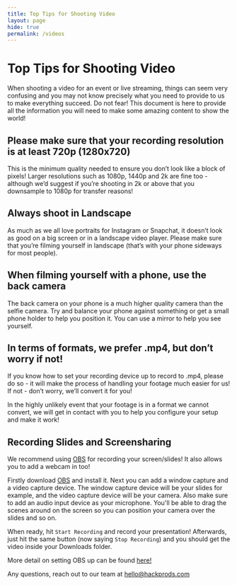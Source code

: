 ```yaml
---
title: Top Tips for Shooting Video 
layout: page
hide: true
permalink: /videos
---
```


# Top Tips for Shooting Video

When shooting a video for an event or live streaming, things can seem very confusing and you may not know precisely what you need to provide to us to make everything succeed. Do not fear! This document is here to provide all the information you will need to make some amazing content to show the world!

## Please make sure that your recording resolution is at least 720p (1280x720)

This is the minimum quality needed to ensure you don’t look like a block of pixels! Larger resolutions such as 1080p, 1440p and 2k are fine too - although we’d suggest if you’re shooting in 2k or above that you downsample to 1080p for transfer reasons!

## Always shoot in Landscape

As much as we all love portraits for Instagram or Snapchat, it doesn’t look as good on a big screen or in a landscape video player. Please make sure that you’re filming yourself in landscape (that’s with your phone sideways for most people).

## When filming yourself with a phone, use the back camera

The back camera on your phone is a much higher quality camera than the selfie camera. Try and balance your phone against something or get a small phone holder to help you position it. You can use a mirror to help you see yourself.

## In terms of formats, we prefer .mp4, but don’t worry if not!

If you know how to set your recording device up to record to .mp4, please do so - it will make the process of handling your footage much easier for us! If not - don’t worry, we’ll convert it for you!

In the highly unlikely event that your footage is in a format we cannot convert, we will get in contact with you to help you configure your setup and make it work!

## Recording Slides and Screensharing

We recommend using [OBS](https://obsproject.com/) for recording your screen/slides! It also allows you to add a webcam in too!

Firstly download [OBS](https://obsproject.com/) and install it. Next you can add a window capture and a video capture device. The window capture device will be your slides for example, and the video capture device will be your camera. Also make sure to add an audio input device as your microphone. You'll be able to drag the scenes around on the screen so you can position your camera over the slides and so on. 

When ready, hit `Start Recording` and record your presentation! Afterwards, just hit the same button (now saying `Stop Recording`) and you should get the video inside your Downloads folder. 

More detail on setting OBS up can be found [here!](https://bioceed.uib.no/dropfolder/bioCEED/How%20to%20film%20your%20lectures%20using%20OBS%20studio.pdf)

Any questions, reach out to our team at [hello@hackprods.com](mailto:hello@hackprods.com)
